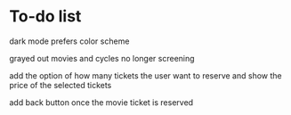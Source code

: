 # To-do list

dark mode prefers color scheme

grayed out movies and cycles no longer screening

add the option of how many tickets the user want to reserve and show the price of the selected tickets

add back button once the movie ticket is reserved
